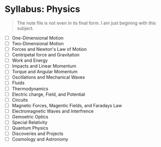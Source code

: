 # Syllabus: Physics

> The note file is not even in its final form. I am just begining with this subject.

- [ ] One-Dimensional Motion
- [ ] Two-Dimensional Motion
- [ ] Forces and Newton's Law of Motion
- [ ] Centripetal force and Gravitation
- [ ] Work and Energy
- [ ] Impacts and Linear Momentum
- [ ] Torque and Angular Momentum
- [ ] Oscillations and Mechanical Waves
- [ ] Fluids
- [ ] Thermodynamics
- [ ] Electric charge, Field, and Potential
- [ ] Circuits
- [ ] Magnetic Forces, Magentic Fields, and Faradays Law
- [ ] Electromagnetic Waves and Interfrence
- [ ] Gemoetric Optics
- [ ] Special Relativity
- [ ] Quantum Physics
- [ ] Discoveries and Projects
- [ ] Cosmology and Astronomy
